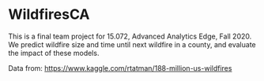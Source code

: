 # WildfiresCA

This is a final team project for 15.072, Advanced Analytics Edge, Fall 2020. We predict wildfire size and time until next wildfire in a county, and evaluate the impact of these models.

Data from: https://www.kaggle.com/rtatman/188-million-us-wildfires
